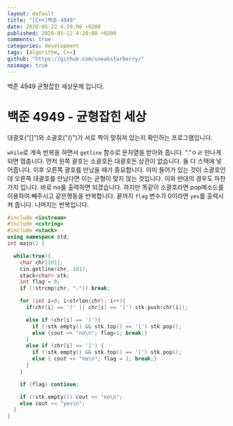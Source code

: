 ```yaml
---
layout: default
title: "[C++]백준 4949"
date: 2020-05-22 4:20:00 +0200
published: 2020-05-22 4:20:00 +0200
comments: true
categories: development
tags: [Algorithm, C++]
github: "https://github.com/sneakstarberry/"
noimage: true
---
```

백준 4949 균형잡힌 세상문제 입니다.

# 백준 4949 - 균형잡힌 세상
대괄호("[]")와 소괄호("()")가 서로 짝이 맞춰져 있는지 확인하는 프로그램입니다.

<!--more-->
`while`로 계속 반복을 하면서 `getline` 함수로 문자열을 받아와 줍니다. "."ㅇㄹ 만나게 되면 멈춥니다. 
 먼저 왼쪽 괄호는 소괄호든 대괄호든 상관이 없습니다. 둘 다 스택에 넣어줍니다. 이후 오른쪽 괄호를 만났을 때가 중요합니다. 이미 들어가 있는 것이 소괄호인데 오른쪽 대괄호를 만났다면 이는 균형이 맞지 않는 것입니다. 이와 반대의 경우도 마찬가지 입니다. 바로 no를 출력하면 되겠습니다. 
  하지만 똑같이 소괄호라면 pop메소드를 이용하여 빼주시고 같은행동을 반복합니다. 끝까지 `flag` 변수가 0이라면 `yes`를 출력시켜 줍니다.
   나머지는 반복입니다.
```c++
#include <iostream>
#include <cstring>
#include <stack>
using namespace std;
int main() {

  while(true){
    char chr[101];
    cin.getline(chr, 101);
    stack<char> stk;
    int flag = 0;
    if (!strcmp(chr, ".")) break;

    for (int i=0; i<strlen(chr); i++){
      if(chr[i] == '(' || chr[i] == '[') stk.push(chr[i]);

      else if (chr[i] == ')'){
        if (!stk.empty() && stk.top() == '(') stk.pop();
        else {cout << "no\n"; flag=1; break;}
      }
      else if (chr[i] == ']') {
        if (!stk.empty() && stk.top() == '[') stk.pop();
        else { cout << "no\n"; flag = 1; break;}
      }
    }

    if (flag) continue;

    if (!stk.empty()) cout << "no\n";
    else cout << "yes\n";
  }
}
```

